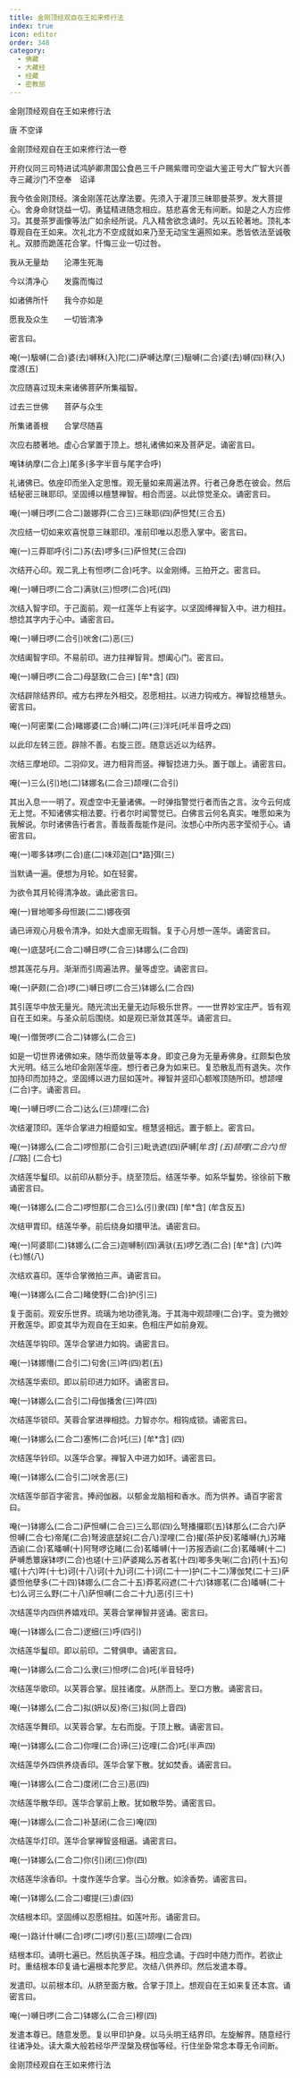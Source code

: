 ```yaml
---
title: 金刚顶经观自在王如来修行法
index: true
icon: editor
order: 348
category:
  - 佛藏
  - 大藏经
  - 经藏
  - 密教部
---
```


  金刚顶经观自在王如来修行法  

唐 不空译  

金刚顶经观自在王如来修行法一卷  

开府仪同三司特进试鸿胪卿肃国公食邑三千户赐紫赠司空谥大鉴正号大广智大兴善寺三藏沙门不空奉　诏译  

我今依金刚顶经。演金刚莲花达摩法要。先须入于灌顶三昧耶曼茶罗。发大菩提心。舍身命财饶益一切。勇猛精进随念相应。慈悲喜舍无有间断。如是之人方应修习。其曼茶罗画像等法广如余经所说。凡入精舍欲念诵时。先以五轮著地。顶礼本尊观自在王如来。次礼北方不空成就如来乃至无动宝生遍照如来。悉皆依法至诚敬礼。双膝而跪莲花合掌。忏悔三业一切过咎。  

我从无量劫　　沦滞生死海  

今以清净心　　发露而悔过  

如诸佛所忏　　我今亦如是  

愿我及众生　　一切皆清净  

密言曰。  

唵(一)馺嚩(二合)婆(去)嚩秝(入)陀(二)萨嚩达摩(三)馺嚩(二合)婆(去)嚩(四)秝(入)度澸(五)  

次应随喜过现未来诸佛菩萨所集福智。  

过去三世佛　　菩萨与众生  

所集诸善根　　合掌尽随喜  

次应右膝著地。虚心合掌置于顶上。想礼诸佛如来及菩萨足。诵密言曰。  

唵钵纳摩(二合上)尾多(多字半音与尾字合呼)  

礼诸佛已。依座印而坐入定思惟。观无量如来周遍法界。行者己身悉在彼会。然后结秘密三昧耶印。坚固缚以檀慧禅智。相合而竖。以此惊觉圣众。诵密言曰。  

唵(一)嚩日啰(二合二)跛娜莽(二合三)三昧耶(四)萨怛梵(三合五)  

次应结一切如来欢喜悦意三昧耶印。准前印唯以忍愿入掌中。密言曰。  

唵(一)三莽耶呼(引二)苏(去)啰多(三)萨怛梵(三合四)  

次结开心印。观二乳上有怛啰(二合)吒字。以金刚缚。三拍开之。密言曰。  

唵(一)嚩日啰(二合二)满驮(三)怛啰(二合)吒(四)  

次结入智字印。于己面前。观一红莲华上有娑字。以坚固缚禅智入中。进力相拄。想捻其字内于心中。诵密言曰。  

唵(一)嚩日啰(二合引)吠舍(二)恶(三)  

次结阖智字印。不易前印。进力拄禅智背。想阖心门。密言曰。  

唵(一)嚩日啰(二合二)母瑟致(二合三) [牟*含] (四)  

次结辟除结界印。戒方右押左外相交。忍愿相拄。以进力钩戒方。禅智捻檀慧头。密言曰。  

唵(一)阿密栗(二合)睹娜婆(二合)嚩(二)吽(三)泮吒(吒半音呼之四)  

以此印左转三匝。辟除不善。右旋三匝。随意远近以为结界。  

次结三摩地印。二羽仰叉。进力相背而竖。禅智捻进力头。置于跏上。诵密言曰。  

唵(一)三么(引)地(二)钵娜名(二合三)颉哩(二合引)  

其出入息一一明了。观虚空中无量诸佛。一时弹指警觉行者而告之言。汝今云何成无上觉。不知诸佛实相法要。行者尔时闻警觉已。白佛言云何名真实。唯愿如来为我解说。尔时诸佛告行者言。善哉善哉能作是问。汝想心中所内恶字莹彻于心。诵密言曰。  

唵(一)唧多钵啰(二合)底(二)味邓迦[口*路]弭(三)  

当默诵一遍。便想为月轮。如在轻雾。  

为欲令其月轮得清净故。诵此密言曰。  

唵(一)冒地唧多母怛跛(二二)娜夜弭  

诵已谛观心月极令清净。如处大虚廓无瑕翳。复于心月想一莲华。诵密言曰。  

唵(一)底瑟吒(二合二)嚩日啰(二合三)钵娜么(二合四)  

想其莲花与月。渐渐而引周遍法界。量等虚空。诵密言曰。  

唵(一)萨颇(二合)啰(二)嚩日啰(二合三)钵娜么(二合四)  

其引莲华中放无量光。随光流出无量无边际极乐世界。一一世界妙宝庄严。皆有观自在王如来。与圣众前后围绕。如是观已渐敛其莲华。诵密言曰。  

唵(一)僧贺啰(二合二)钵娜么(二合三)  

如是一切世界诸佛如来。随华而敛量等本身。即变己身为无量寿佛身。红颇梨色放大光明。结三么地印金刚莲华座。想行者己身为如来已。复恐散乱而有退失。次作加持印而加持之。坚固缚以进力屈如莲叶。禅智并竖印心额喉顶随所印。想颉哩(二合)字。诵密言曰。  

唵(一)嚩日啰(二合二)达么(三)颉哩(二合)  

次结灌顶印。莲华合掌进力相蹙如宝。檀慧竖相远。置于额上。密言曰。  

唵(一)钵娜么(二合二)啰怛那(二合引三)毗诜遮(四)萨嚩[牟*含] (五)颉哩(二合六)怛[口*路] (二合七)  

次结莲华鬘印。以前印从额分手。绕至顶后。结莲华拳。如系华鬘势。徐徐前下散诵密言曰。  

唵(一)钵娜么(二合二)啰怛那(二合三)么(引)隶(四) [牟*含] (牟含反五)  

次结甲胄印。结莲华拳。前后绕身如擐甲法。诵密言曰。  

唵(一)阿婆耶(二)钵娜么(二合三)迦嚩制(四)满驮(五)啰乞洒(二合) [牟*含] (六)吽(七)憾(八)  

次结欢喜印。莲华合掌微拍三声。诵密言曰。  

唵(一)钵娜么(二合二)睹使野(二合)护(引三)  

复于面前。观安乐世界。琉璃为地功德乳海。于其海中观颉哩(二合)字。变为微妙开敷莲华。即变其华为观自在王如来。色相庄严如前身观。  

次结莲华钩印。莲华合掌进力如钩。诵密言曰。  

唵(一)钵娜懵(二合引二)句舍(三)吽(四)若(五)  

次结莲华索印。即以前印进力如环。诵密言曰。  

唵(一)钵娜么(二合引二)母伽播舍(三)吽(四)  

次结莲华锁印。芙蓉合掌进禅相捻。力智亦尔。相钩成锁。诵密言曰。  

唵(一)钵娜么(二合二)塞怖(二合)吒(三) [牟*含] (四)  

次结莲华铃印。以莲华合掌。禅智入中进力如环。诵密言曰。  

唵(一)钵娜么(二合引二)吠舍恶(三)  

次结莲华部百字密言。捧阏伽器。以郁金龙脑相和香水。而为供养。诵百字密言曰。  

唵(一)钵娜么(二合二)萨怛嚩(二合三)三么耶(四)么弩播攞耶(五)钵那么(二合六)萨怛嚩(二合七)帝尾(二合)弩波底瑟姹(二合八)涅哩(二合)擢(茶护反)茗皤嚩(九)苏睹洒谕(二合)茗皤嚩(十)阿弩啰讫睹(二合)茗皤嚩(十一)苏报洒谕(二合)茗皤嚩(十二)萨嚩悉簟寐钵啰(二合)也瑳(十三)萨婆羯么苏者茗(十四)唧多失唎(二合)药(十五)句嚧(十六)吽(十七)诃(十八)诃(十九)诃(二十)诃(二十一)护(二十二)薄伽梵(二十三)萨婆怛他孽多(二十四)钵娜么(二合二十五)莽茗闷遮(二十六)钵娜茗(二合)皤嚩(二十七)么诃三么野(二十八)萨怛嚩(二合二十九)恶(引三十)  

次结莲华内四供养嬉戏印。芙蓉合掌禅智并竖诵。密言曰。  

唵(一)钵娜么(二合二)逻细(三)呼(四引)  

次结莲华鬘印。即以前印。二臂俱申。诵密言曰。  

唵(一)钵娜么(二合二)么隶(三)怛啰(二合)吒(半音轻呼)  

次结莲华歌印。以芙蓉合掌。屈拄诸度。从脐而上。至口方散。诵密言曰。  

唵(一)钵娜么(二合二)拟(妍以反)帝(三)拟(同上音四)  

次结莲华舞印。以芙蓉合掌。左右而旋。于顶上散。诵密言曰。  

唵(一)钵娜么(二合二)你哩(二合)谛(三)讫哩(二合)吒(半声四)  

次结莲华外四供养烧香印。莲华合掌下散。犹如焚香。诵密言曰。  

唵(一)钵娜么(二合二)度闭(二合三)恶(四)  

次结莲华散华印。莲华合掌前上散。犹如散华势。诵密言曰。  

唵(一)钵娜么(二合二)补瑟闭(二合三)唵(四)  

次结莲华灯印。莲华合掌禅智竖相逼。诵密言曰。  

唵(一)钵娜么(二合二)你(引)闭(三)你(四)  

次结莲华涂香印。十度作莲华合掌。当心分散。如涂香势。诵密言曰。  

唵(一)钵娜么(二合二)囐提(三)虐(四)  

次结根本印。坚固缚以忍愿相拄。如莲叶形。诵密言曰。  

唵(一)路计什嚩(二合)啰(二)啰(引)惹(三)颉哩(二合四)  

结根本印。诵明七遍已。然后执莲子珠。相应念诵。于四时中随力而作。若欲止时。重结根本印复诵七遍根本陀罗尼。次结八供养印。然后发遣本尊。  

发遣印。以前根本印。从脐至面方散。合掌于顶上。想观自在王如来复还本宫。诵密言曰。  

唵(一)嚩日啰(二合二)钵娜么(二合三)穆(四)  

发遣本尊已。随意发愿。复以甲印护身。以马头明王结界印。左旋解界。随意经行往诸净处。读大乘大般若经华严涅槃及楞伽等经。行住坐卧常念本尊无令间断。  

金刚顶经观自在王如来修行法  
